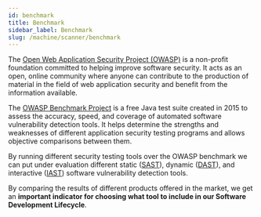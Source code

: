 ```yaml
---
id: benchmark
title: Benchmark
sidebar_label: Benchmark
slug: /machine/scanner/benchmark
---
```


The [Open Web Application Security Project (OWASP)](https://owasp.org/)
is a non-profit foundation
committed to helping improve
software security.
It acts as an open,
online community where anyone
can contribute to the production of material
in the field of web application security
and benefit from the information available.

The [OWASP Benchmark Project](https://owasp.org/www-project-benchmark/)
is a free Java test suite
created in 2015 to assess the accuracy,
speed, and coverage of automated
software vulnerability detection tools.
It helps determine the strengths
and weaknesses of different
application security testing programs
and allows objective comparisons between them.

By running different security testing tools
over the OWASP benchmark
we can put under evaluation different
static ([SAST](https://www.gartner.com/en/information-technology/glossary/static-application-security-testing-sast)),
dynamic ([DAST](https://www.gartner.com/en/information-technology/glossary/dynamic-application-security-testing-dast)),
and interactive ([IAST](https://www.comparitech.com/net-admin/what-is-iast/))
software vulnerability detection tools.

By comparing the results of different products
offered in the market,
we get an **important indicator
for choosing what tool to include
in our Software Development Lifecycle**.
